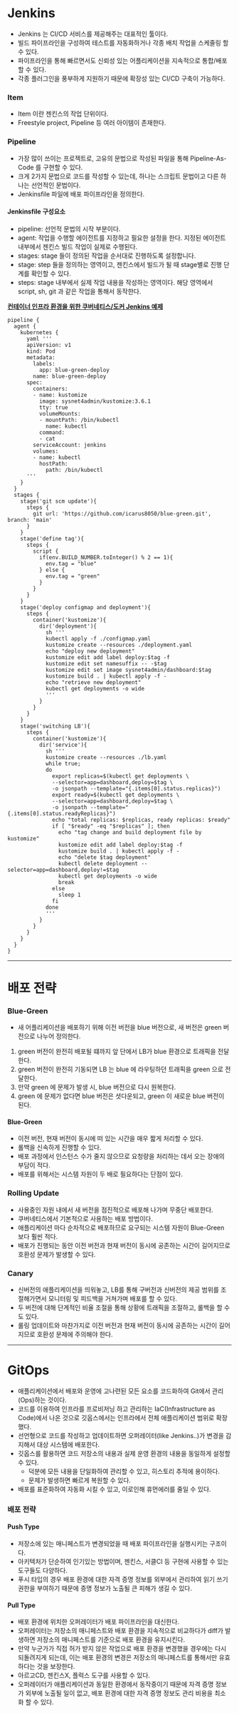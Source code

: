 # Jenkins
* Jenkins 는 CI/CD 서비스를 제공해주는 대표적인 툴이다.
* 빌드 파이프라인을 구성하여 테스트를 자동화하거나 각종 배치 작업을 스케줄링 할 수 있다.
* 파이프라인을 통해 빠르면서도 신뢰성 있는 어플리케이션을 지속적으로 통합/배포 할 수 있다.
* 각종 플러그인을 풍부하게 지원하기 때문에 확장성 있는 CI/CD 구축이 가능하다.

### Item
* Item 이란 젠킨스의 작업 단위이다.
* Freestyle project, Pipeline 등 여러 아이템이 존재한다.

### Pipeline
* 가장 많이 쓰이는 프로젝트로, 고유의 문법으로 작성된 파일을 통해 Pipeline-As-Code 를 구현할 수 있다.
* 크게 2가지 문법으로 코드를 작성할 수 있는데, 하나는 스크립트 문법이고 다른 하나는 선언적인 문법이다.
* Jenkinsfile 파일에 배포 파이프라인을 정의한다.

#### Jenkinsfile 구성요소
* pipeline: 선언적 문법의 시작 부분이다.
* agent: 작업을 수행할 에이전트를 지정하고 필요한 설정을 한다. 지정된 에이전트 내부에서 젠킨스 빌드 작업이 실제로 수행된다.
* stages: stage 들이 정의된 작업을 순서대로 진행하도록 설정합니다.
* stage: step 들을 정의하는 영역이고, 젠킨스에서 빌드가 될 때 stage별로 진행 단계를 확인할 수 있다.
* steps: stage 내부에서 실제 작업 내용을 작성하는 영역이다. 해당 영역에서 script, sh, git 과 같은 작업을 통해서 동작한다.

**[컨테이너 인프라 환경을 위한 쿠버네티스/도커 Jenkins 예제](http://www.kyobobook.co.kr/product/detailViewKor.laf?ejkGb=KOR&mallGb=KOR&barcode=9791165215743&orderClick=LEa&Kc=)**
```
pipeline {
  agent {
    kubernetes {
      yaml '''
      apiVersion: v1
      kind: Pod
      metadata:
        labels:
          app: blue-green-deploy
        name: blue-green-deploy
      spec:
        containers:
        - name: kustomize
          image: sysnet4admin/kustomize:3.6.1
          tty: true
          volumeMounts:
          - mountPath: /bin/kubectl
            name: kubectl
          command:
          - cat
        serviceAccount: jenkins
        volumes:
        - name: kubectl
          hostPath:
            path: /bin/kubectl
      '''
    }
  }
  stages {
    stage('git scm update'){
      steps {
        git url: 'https://github.com/icarus8050/blue-green.git', branch: 'main'
      }
    }
    stage('define tag'){
      steps {
        script {
          if(env.BUILD_NUMBER.toInteger() % 2 == 1){
            env.tag = "blue"
          } else {
            env.tag = "green"
          }
        }
      }
    }
    stage('deploy configmap and deployment'){
      steps {
        container('kustomize'){
          dir('deployment'){
            sh '''
            kubectl apply -f ./configmap.yaml
            kustomize create --resources ./deployment.yaml
            echo "deploy new deployment"
            kustomize edit add label deploy:$tag -f
            kustomize edit set namesuffix -- -$tag
            kustomize edit set image sysnet4admin/dashboard:$tag
            kustomize build . | kubectl apply -f -
            echo "retrieve new deployment"
            kubectl get deployments -o wide
            '''
          }
        }
      }    
    }
    stage('switching LB'){
      steps {
        container('kustomize'){
          dir('service'){
            sh '''
            kustomize create --resources ./lb.yaml
            while true;
            do
              export replicas=$(kubectl get deployments \
              --selector=app=dashboard,deploy=$tag \
              -o jsonpath --template="{.items[0].status.replicas}")
              export ready=$(kubectl get deployments \
              --selector=app=dashboard,deploy=$tag \
              -o jsonpath --template="{.items[0].status.readyReplicas}")
              echo "total replicas: $replicas, ready replicas: $ready"
              if [ "$ready" -eq "$replicas" ]; then
                echo "tag change and build deployment file by kustomize" 
                kustomize edit add label deploy:$tag -f
                kustomize build . | kubectl apply -f -
                echo "delete $tag deployment"
                kubectl delete deployment --selector=app=dashboard,deploy!=$tag
                kubectl get deployments -o wide
                break
              else
                sleep 1
              fi
            done
            '''
          }
        }
      }
    }
  }
}
```

---
# 배포 전략

### Blue-Green
* 새 어플리케이션을 배포하기 위해 이전 버전을 blue 버전으로, 새 버전은 green 버전으로 나누어 정의한다.
1. green 버전이 완전히 배포될 떄까지 앞 단에서 LB가 blue 환경으로 트래픽을 전달한다.
2. green 버전이 완전히 기동되면 LB 는 blue 에 라우팅하던 트래픽을 green 으로 전달한다.
3. 만약 green 에 문제가 발생 시, blue 버전으로 다시 원복한다.
4. green 에 문제가 없다면 blue 버전은 셧다운되고, green 이 새로운 blue 버전이 된다.

#### Blue-Green
* 이전 버전, 현재 버전이 동시에 떠 있는 시간을 매우 짧게 처리할 수 있다.
* 롤백을 신속하게 진행할 수 있다.
* 배포 과정에서 인스턴스 수가 줄지 않으므로 요청량을 처리하는 데서 오는 장애의 부담이 적다.
* 배포를 위해서는 시스템 자원이 두 배로 필요하다는 단점이 있다.

### Rolling Update
* 사용중인 자원 내에서 새 버전을 점진적으로 배포해 나가며 무중단 배포한다.
* 쿠버네티스에서 기본적으로 사용하는 배포 방법이다.
* 애플리케이션 마다 순차적으로 배포하므로 요구되는 시스템 자원이 Blue-Green 보다 훨씬 적다.
* 배포가 진행되는 동안 이전 버전과 현재 버전이 동시에 공존하는 시간이 길어지므로 호환성 문제가 발생할 수 있다.

### Canary
* 신버전의 애플리케이션을 띄워놓고, LB를 통해 구버전과 신버전의 제공 범위를 조절해가면서 모니터링 및 피드백을 거쳐가며 배포를 할 수 있다.
* 두 버전에 대해 단계적인 비율 조절을 통해 상황에 트래픽을 조절하고, 롤백을 할 수도 있다.
* 롤링 업데이트와 마찬가지로 이전 버전과 현재 버전이 동시에 공존하는 시간이 길어지므로 호환성 문제에 주의해야 한다.

---
# GitOps
* 애플리케이션에서 배포와 운영에 고나련된 모든 요소를 코드화하여 Git에서 관리(Ops)하는 것이다.
* 코드를 이용하여 인프라를 프로비저닝 하고 관리하는 IaC(Infrastructure as Code)에서 나온 것으로 깃옵스에서는 인프라에서 전체 애플리케이션 범위로 확장했다.
* 선언형으로 코드를 작성하고 업데이트하면 오퍼레이터(like Jenkins..)가 변경을 감지해서 대상 시스템에 배포한다.
* 깃옵스를 활용하면 코드 저장소의 내용과 실제 운영 환경의 내용을 동일하게 설정할 수 있다.
  * 덕분에 모든 내용을 단일화하여 관리할 수 있고, 히스토리 추적에 용이하다.
  * 문제가 발생하면 빠르게 복원할 수 있다.
* 배포를 표준화하여 자동화 시킬 수 있고, 이로인해 휴먼에러를 줄일 수 있다.

### 배포 전략
#### Push Type
* 저장소에 있는 매니페스트가 변경되었을 때 배포 파이프라인을 실행시키는 구조이다.
* 아키텍처가 단순하여 인기있는 방법이며, 젠킨스, 서클CI 등 구현에 사용할 수 있는 도구들도 다양하다.
* 푸시 타입의 경우 배포 환경에 대한 자격 증명 정보를 외부에서 관리하여 읽기 쓰기 권한을 부여하기 때문에 증명 정보가 노출될 큰 피해가 생길 수 있다.

#### Pull Type
* 배포 환경에 위치한 오퍼레이터가 배포 파이프라인을 대신한다.
* 오퍼레이터는 저장소의 매니페스트와 배포 환경을 지속적으로 비교하다가 diff가 발생하면 저장소의 매니페스트를 기준으로 배포 환경을 유지시킨다.
* 만약 누군가가 직접 허가 받지 않은 작업으로 배포 환경을 변경했을 경우에는 다시 되돌려지게 되는데, 이는 배포 환경의 변경은 저장소의 매니페스트를 통해서만 유효하다는 것을 보장한다.
* 아르고CD, 젠킨스X, 플럭스 도구를 사용할 수 있다.
* 오퍼레이터가 애플리케이션과 동일한 환경에서 동작중이기 때문에 자격 증명 정보가 외부에 노출될 일이 없고, 배포 환경에 대한 자격 증명 정보도 관리 비용을 최소화 할 수 있다.
